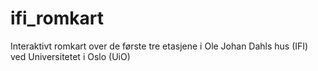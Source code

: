 # ifi_romkart
Interaktivt romkart over de første tre etasjene i Ole Johan Dahls hus (IFI) ved Universitetet i Oslo (UiO)
